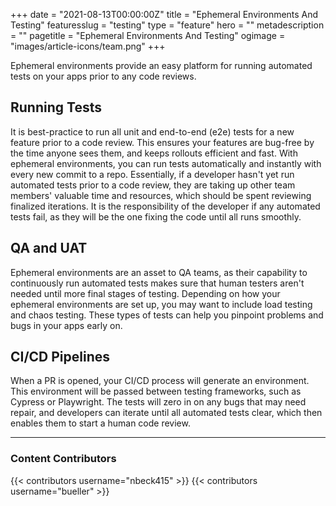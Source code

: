 +++
date = "2021-08-13T00:00:00Z"
title = "Ephemeral Environments And Testing"
featuresslug = "testing"
type = "feature"
hero = ""
metadescription = ""
pagetitle = "Ephemeral Environments And Testing"
ogimage = "images/article-icons/team.png"
+++

Ephemeral environments provide an easy platform for running automated tests on your apps prior to any code reviews.

## Running Tests
It is best-practice to run all unit and end-to-end (e2e) tests for a new feature prior to a code review. This ensures your features are bug-free by the time anyone sees them, and keeps rollouts efficient and fast.
With ephemeral environments, you can run tests automatically and instantly with every new commit to a repo.
Essentially, if a developer hasn't yet run automated tests prior to a code review, they are taking up other team members' valuable time and resources, which should be spent reviewing finalized iterations. It is the responsibility of the developer if any automated tests fail, as they will be the one fixing the code until all runs smoothly.
## QA and UAT
Ephemeral environments are an asset to QA teams, as their capability to continuously run automated tests makes sure that human testers aren't needed until more final stages of testing.
Depending on how your ephemeral environments are set up, you may want to include load testing and chaos testing. These types of tests can help you pinpoint problems and bugs in your apps early on.

## CI/CD Pipelines
When a PR is opened, your CI/CD process will generate an environment. This environment will be passed between testing frameworks, such as Cypress or Playwright. The tests will zero in on any bugs that may need repair, and developers can iterate until all automated tests clear, which then enables them to start a human code review.

----
### Content Contributors

{{< contributors username="nbeck415" >}}
{{< contributors username="bueller" >}}
